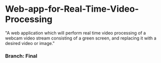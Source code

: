 # Web-app-for-Real-Time-Video-Processing
"A web application which will perform real time video processing of a webcam video stream consisting of a green screen, and replacing it with a desired video or image."

### Branch: Final


